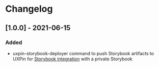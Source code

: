 # Changelog

## [1.0.0] - 2021-06-15

### Added
- uxpin-storybook-deployer command to push Storybook artifacts to UXPin for [Storybook integration](https://www.uxpin.com/merge/storybook-integration) with a private Storybook
